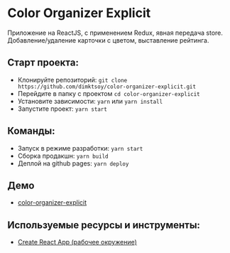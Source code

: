 #  Color Organizer Explicit

Приложение на ReactJS, с применением Redux, явная передача store. Добавление/удаление карточки с цветом, выставление рейтинга.

## Старт проекта:
- Клонируйте репозиторий: `git clone https://github.com/dimktsoy/color-organizer-explicit.git`
- Перейдите в папку с проектом `cd color-organizer-explicit`
- Установите зависимости: `yarn` или `yarn install`
- Запустите проект: `yarn start`

## Команды:
- Запуск в режиме разработки: `yarn start`
- Сборка продакшн: `yarn build`
- Деплой на github pages: `yarn deploy`

## Демо
- [color-organizer-explicit](https://dimktsoy.github.io/color-organizer-explicit/)

## Используемые ресурсы и инструменты:
- [Create React App (рабочее окружение)](https://github.com/facebook/create-react-app)